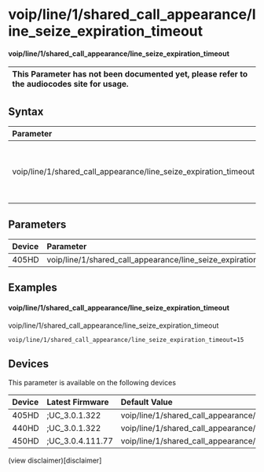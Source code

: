﻿---
description: voip/line/1/shared_call_appearance/line_seize_expiration_timeout
search:
    keywords: ['voip','line','1','shared_call_appearance','line_seize_expiration_timeout']
---

# voip/line/1/shared_call_appearance/line_seize_expiration_timeout

#### voip/line/1/shared_call_appearance/line_seize_expiration_timeout


| This Parameter has not been documented yet, please refer to the audiocodes site for usage.  |
| :--- |

## Syntax
| Parameter | Syntax |
| :--- | :--- |
|voip/line/1/shared_call_appearance/line_seize_expiration_timeout | {% raw %} undefined {% endraw %} |

## Parameters
|Device|Parameter|value|Description|
|:---|:---|:---|:---|
| 405HD | voip/line/1/shared_call_appearance/line_seize_expiration_timeout |  |  |

## Examples
#### voip/line/1/shared_call_appearance/line_seize_expiration_timeout

voip/line/1/shared_call_appearance/line_seize_expiration_timeout

```
voip/line/1/shared_call_appearance/line_seize_expiration_timeout=15
```

## Devices
This parameter is available on the following devices

| Device | Latest Firmware | Default Value |
|:---|:---|:---|
| 405HD | ;UC_3.0.1.322 | voip/line/1/shared_call_appearance/line_seize_expiration_timeout=15 
| 440HD | ;UC_3.0.1.322 | voip/line/1/shared_call_appearance/line_seize_expiration_timeout=15 
| 450HD | ;UC_3.0.4.111.77 | voip/line/1/shared_call_appearance/line_seize_expiration_timeout=15 

(view disclaimer)[disclaimer]
